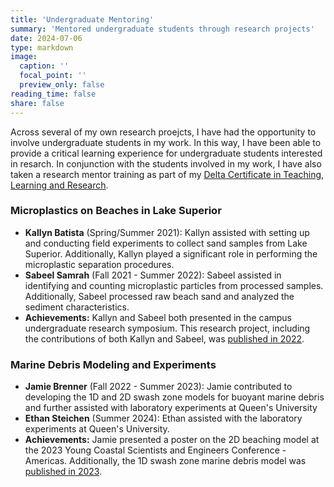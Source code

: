 ```yaml
---
title: 'Undergraduate Mentoring'
summary: 'Mentored undergraduate students through research projects'
date: 2024-07-06
type: markdown
image:
  caption: ''
  focal_point: ''
  preview_only: false
reading_time: false
share: false
---
```


Across several of my own research proejcts, I have had the opportunity to involve undergraduate students in my work.  In this way, I have been able to provide a critical learning experience for undergraduate students interested in resarch.  In conjunction with the students involved in my work, I have also taken a research mentor training as part of my [Delta Certificate in Teaching, Learning and Research]().

### Microplastics on Beaches in Lake Superior
- **Kallyn Batista** (Spring/Summer 2021): Kallyn assisted with setting up and conducting field experiments to collect sand samples from Lake Superior.  Additionally, Kallyn played a significant role in performing the microplastic separation procedures.
- **Sabeel Samrah** (Fall 2021 - Summer 2022): Sabeel assisted in identifying and counting microplastic particles from processed samples. Additionally, Sabeel processed raw beach sand and analyzed the sediment characteristics.
- **Achievements:** Kallyn and Sabeel both presented in the campus undergraduate research symposium.  This research project, including the contributions of both Kallyn and Sabeel, was [published in 2022](/publication/1-davidson-microplastic-2022).

### Marine Debris Modeling and Experiments
- **Jamie Brenner** (Fall 2022 - Summer 2023): Jamie contributed to developing the 1D and 2D swash zone models for buoyant marine debris and further assisted with laboratory experiments at Queen's University
- **Ethan Steichen** (Summer 2024): Ethan assisted with the laboratory experiments at Queen's University.
- **Achievements:** Jamie presented a poster on the 2D beaching model at the 2023 Young Coastal Scientists and Engineers Conference - Americas.  Additionally, the 1D swash zone marine debris model was  [published in 2023](/publication/2-davidson-beaching-2023).

<!-- Marine Debris Fragmentation -->
<!-- Evan Pittam (Summer/Gall 2024) -->